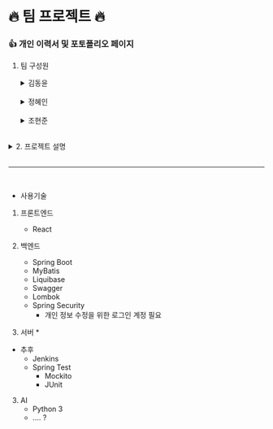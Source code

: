 # 🔥 팀 프로젝트 🔥

### 👍  개인 이력서 및 포토폴리오 페이지

1. 팀 구성원

    <details>
    <summary>김동윤 </summary>

   ![img](./img/kim-dong-yun.png)

    </details>

    <br>

    <details>
    <summary>정혜인 </summary>

   ![img](./img/jeong-hye-in.png)
   ## 💻 Stack

   ### Backend
    <img alt="Spring" src ="https://img.shields.io/badge/SPRING-6DB33F?&style=for-the-badge&logo=Spring&logoColor=white"/> 
    <img alt="SpringBoot" src ="https://img.shields.io/badge/SPRINGBOOT-6DB33F?&style=for-the-badge&logo=SpringBoot&logoColor=white"/> 
    <br>

   ### Front
    <img alt="JavaScript" src ="https://img.shields.io/badge/JavaScriipt-F7DF1E.svg?&style=for-the-badge&logo=JavaScript&logoColor=black"/>

   ### Server
    <img alt="docker" src ="https://img.shields.io/badge/docker-2496ED?&style=for-the-badge&logo=docker&logoColor=white"/> 

   ### ETC
    <img alt="exbuilder" src ="https://img.shields.io/badge/exbuilder-3776AB?&style=for-the-badge&logo=framework&logoColor=white"/>
    <img alt="xplatform" src ="https://img.shields.io/badge/xplatform-3776AB?&style=for-the-badge&logo=framework&logoColor=white"/>

    <br>
     ## ✌️ ...

   <a href = "https://github.com/hijeong995/"><img alt="GitHub" src ="https://img.shields.io/badge/GitHub-181717.svg?&style=for-the-badge&logo=GitHub&logoColor=white"/>
   </a>
   <a href = "https://velog.io/@hijeong995/posts"><img alert="velog" src="https://img.shields.io/badge/velog-20C997?&style=for-the-badge&logo=Velog&logoColor=white"/></a>

    </details>

    <br>

    <details>
    <summary>조현준</summary>

   # 👤 Full Stack Developer

   ![img](./img/koboolean.png)

   ## 💻 Stack

   ### Backend
    <img alt="Spring" src ="https://img.shields.io/badge/SPRING-6DB33F?&style=for-the-badge&logo=Spring&logoColor=white"/> 
    <img alt="SpringBoot" src ="https://img.shields.io/badge/SPRINGBOOT-6DB33F?&style=for-the-badge&logo=SpringBoot&logoColor=white"/> 
    <img alt="SpringSecurity" src ="https://img.shields.io/badge/springsecurity-6DB33F?&style=for-the-badge&logo=springsecurity&logoColor=white"/> 
    <br>
    <img alt="SpringSecurity" src ="https://img.shields.io/badge/apachekafka-231F20?&style=for-the-badge&logo=apachekafka&logoColor=white"/> 
    <img alt="SpringSecurity" src ="https://img.shields.io/badge/redis-DC382D?&style=for-the-badge&logo=redis&logoColor=white"/> 

   ### Front
    <img alt="Html" src ="https://img.shields.io/badge/HTML5-E34F26.svg?&style=for-the-badge&logo=HTML5&logoColor=white"/>
    <img alt="Css" src ="https://img.shields.io/badge/CSS3-1572B6.svg?&style=for-the-badge&logo=CSS3&logoColor=white"/> 
    <img alt="JavaScript" src ="https://img.shields.io/badge/JavaScriipt-F7DF1E.svg?&style=for-the-badge&logo=JavaScript&logoColor=black"/>
    <img alt="TypeScript" src ="https://img.shields.io/badge/TypeScriipt-3178C6.svg?&style=for-the-badge&logo=TypeScript&logoColor=white"/>
    <img alt="Flutter" src ="https://img.shields.io/badge/Flutter-02569B.svg?&style=for-the-badge&logo=Flutter&logoColor=white"/> 
    <img alt="React" src ="https://img.shields.io/badge/REACT-61DAFB?&style=for-the-badge&logo=React&logoColor=black"/> 
    <img alt="Vue" src ="https://img.shields.io/badge/VUE.JS-4FC08D?&style=for-the-badge&logo=Vue.js&logoColor=white"/>

   ### Server
    <img alt="docker" src ="https://img.shields.io/badge/docker-2496ED?&style=for-the-badge&logo=docker&logoColor=white"/> 
    <img alt="kubernetes" src ="https://img.shields.io/badge/kubernetes-326CE5?&style=for-the-badge&logo=kubernetes&logoColor=white"/>
      <img alt="jenkins" src ="https://img.shields.io/badge/jenkins-D24939?&style=for-the-badge&logo=jenkins&logoColor=white"/>

   ### ETC
    <img alt="exbuilder" src ="https://img.shields.io/badge/exbuilder-3776AB?&style=for-the-badge&logo=framework&logoColor=white"/>
    <img alt="xplatform" src ="https://img.shields.io/badge/xplatform-3776AB?&style=for-the-badge&logo=framework&logoColor=white"/>

    <br>

    ---

   ## ✌️ ...

   <a href = "https://github.com/koboolean/"><img alt="GitHub" src ="https://img.shields.io/badge/GitHub-181717.svg?&style=for-the-badge&logo=GitHub&logoColor=white"/>
   </a>
   <a href = "https://velog.io/@koboolean/posts"><img alert="velog" src="https://img.shields.io/badge/velog-20C997?&style=for-the-badge&logo=Velog&logoColor=white"/></a>

    </details>

<br>

<details>
<summary>2. 프로젝트 설명</summary>
<br>

* **양식이 존재하는 회사의 경우**
    * 포트폴리오 양식을 제공해주어 url 형식으로 제출 가능하도록 제공
* **양식이 존재하지 않는 회사의 경우**
    * 자율 양식의 자기소개서 및 이력서 및 포트폴리오 양식을 url 형식으로 제공
* **만약 사람인 혹은 잡코리아의 이력이 끝났을 경우**
    *  해당 url 사용안함 처리 혹은 직접 이력 비공개 할 수 있도로 제공

* **AI 사용 관련 설명**
    * 사람인, 잡코리아 등 API를 통해 데이터 수집 및 데이터 가공
    * 가공된 데이터 DB에 저장
    * 배치를 통해 하루 마다 데이터 수집

</details>

<br>

---

<br>

- 사용기술

<!-- ``` -->
1.  프론트엔드
    * React
    <!-- * Vue -->
    <!-- * 모바일
        * React Native
        * Flutter -->

2. 백엔드
    <!-- * Spring Native -->
    * Spring Boot
    * MyBatis
    * Liquibase
    * Swagger
    * Lombok
    * Spring Security
      * 개인 정보 수정을 위한 로그인 계정 필요 

3. 서버
   *  

* 추후
    * Jenkins
    * Spring Test
        * Mockito
        * JUnit
    <!--* Spring Cloud
        * MSA -->
    <!-- * Kafka -->
    <!-- * Redis -->
    <!-- * JPA -->








3. AI
    * Python 3
    * .... ?



<!-- ``` -->
